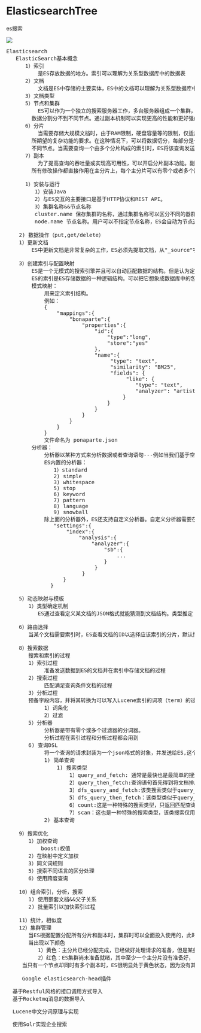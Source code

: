 # ElasticsearchTree
es搜索


![](https://i.imgur.com/0ujSKwB.jpg)

<pre>
Elasticsearch
   ElasticSearch基本概念
      1）索引
	      是ES存放数据的地方。索引可以理解为关系型数据库中的数据表
	  2）文档
          文档是ES中存储的主要实体，ES中的文档可以理解为关系型数据库中的一行记录
      3）文档类型
      5）节点和集群
          ES可以作为一个独立的搜索服务器工作，多台服务器组成一个集群，每台服务器称为一个节点node,可以通过索引分片将海量的
        数据分割分不到不同节点。通过副本机制可以实现更高的性能和更好强的可用性。
	  6）分片
          当需要存储大规模文档时，由于RAM限制，硬盘容量等的限制，仅适用一个节点是不够的，另一个问题是一个节点的计算能力达不到
        所期望的复杂功能的要求。在这种情况下，可以将数据切分，每部分是一个单独的Apache Lucene索引，称为分片。每个分片可以被存储在
        不同节点。当需要查询一个由多个分片构成的索引时，ES将该查询发送到相关的分片，并将结果合并。
      7）副本
          为了提高查询的吞吐量或实现高可用性，可以开启分片副本功能。副本分片是对原始分片的一个精确拷贝，原始分片被称为主分片。对索引的
        所有修改操作都直接作用在主分片上，每个主分片可以有零个或者多个副本分片。当主分片丢失时，集群可以将一个副本分片提升为新的主分片。

      1）安装与运行
         1）安装Java
         2）与ES交互的主要接口是基于HTTP协议和REST API。
	     3）集群名称&&节点名称
         cluster.name 保存集群的名称，通过集群名称可以区分不同的器群，配置具有相同名称的节点将尝试形成一个集群。
         node.name 节点名称。用户可以不指定节点名称，ES会自动为节点选择一个唯一名称，每次启动时都会选择，导致的结果就是每次启动，节点的名称都会变化。	

    2) 数据操作（put,get/delete）
    1）更新文档
        ES中更新文档是非常复杂的工作，ES必须先提取文档，从"_source"字段获取数据，移除旧文档，应用变更，并作为一个新文档创建索引。   

    3）创建索引与配置映射
        ES是一个无模式的搜索引擎并且可以自动匹配数据的结构。但是认为定义和控制数据结构是更好的方式。	
        ES的索引是ES存储数据的一种逻辑结构。可以把它想象成数据库中的包含行和列的表。行是索引中的一个文档，列是索引中的字段。ES可以同时运行多个索引。
        模式映射：
            用来定义索引结构。
	        例如：
	        {
		        "mappings":{
			        "bonaparte":{
				        "properties":{
					        "id":{
						        "type":"long",
							    "store":"yes"
						    },
                            "name":{
                                 "type": "text",
                                 "similarity": "BM25",
                                 "fields": {
                                      "like": {
                                         "type": "text",
                                         "analyzer": "artist_name_like_analyzer"
                                     }
                                } 
                            }
					    }
				    }
			    }
		    }
            文件命名为 ponaparte.json
        分析器：
            分析器以某种方式来分析数据或者查询语句---例如当我们基于空格和小写字母来划分单次时，可以不用担心用户输入的下划线和大写字母。在创建索引及搜索时，ES允许使用不同的分析器，因此可以在搜索的不同阶段选择不同的数据处理方式。使用分析器只需要在相应的字段属性中指定分析器的名称即可。
     	    ES内置的分析器：
               1）standard
	           2) simple
	           3) whitespace
	           5) stop
	           6) keyword
	           7) pattern
	           8) language
	           9) snowball
            除上面的分析器外，ES还支持自定义分析器。自定义分析器需要在映射文件中添加一个settings部分，
               "settings":{
	               "index":{
		               "analysis":{
			               "analyzer":{
				               "sb":{
					               ...
					           }
				            }
			            }
		          }
	          }

    5）动态映射与模板
       1）类型确定机制
          ES通过查看定义某文档的JSON格式就能猜测到文档结构。类型推定

    6）路由选择
       当某个文档需要索引时，ES查看文档的ID以选择应该索引的分片，默认情况下，ES计算文档ID的hash值，并基于该hash值将文档放在某个可用的主分片中，然后这些文档被复制到副本分片。

    8）搜索数据
       搜索和索引的过程
       1）索引过程
	        准备发送数据到ES的文档并在索引中存储文档的过程
	   2）搜索过程
            匹配满足查询条件文档的过程	 
       3）分析过程
       预备字段内容，并将其转换为可以写入Lucene索引的词项（term）的过程。
	        1）词条化
			2）过滤
       5）分析器
            分析器是带有零个或多个过滤器的分词器。
            分析过程在索引过程和分析过程都会用到	
       6) 查询DSL
            将一个查询的请求封装为一个json格式的对象，并发送给ES,这个JSON对象称之为查询DSL
	        1) 简单查询
                1) 搜索类型
                    1）query_and_fetch: 通常是最快也是最简单的搜索类型，查询语句在所有需检查的分片上并行执行，并且所有分片返回结果的规模为size参数的取值，因此该查询返回的文档数据的最大值为size * 分片数目。
	                2）query_then_fetch:查询语句首先得到将文档排序所需的信息，然后得到要获取的文档内容的相关分片，该类型返回的文档数目最大为size的大小
	                3）dfs_query_and_fetch:该类搜索类似于query_and_fetch,除了完成query_and_fetch的工作外，还执行初始查询阶段，该阶段计算分布式的词频以更精确的返回文档打分
	                5）dfs_query_then_fetch：该类型类似于query_then_fetch，除了完成query_then_fetch的工作外，还执行初始查询阶段，该阶段计算分布式词频，以更好完成文档打分
	                6）count:这是一种特殊的搜索类型，只返回匹配查询的文档数目
	                7）scan：这也是一种特殊的搜索类型，该类搜索仅用于预计查询会返回大量结果的时候，它与通常的查询有些不同，因为发送了第一个请求后，
            2) 基本查询

    9）搜索优化 
       1）加权查询
           boost:权值
       2）在映射中定义加权
       3）同义词规则
       5）搜索不同语言的区分处理
       6）使用跨度查询

    10）组合索引，分析，搜索
       1) 使用嵌套文档&&父子关系	
       2) 批量索引以加快索引过程

    11）统计，相似度
    12）集群管理
       当ES根据配置分配所有分片和副本时，集群时可以全面投入使用的，此时都是绿色的
       当出现以下颜色
          1）黄色：主分片已经分配完成，已经做好处理请求的准备，但是某些副本尚未完成分配。
	      2）红色：ES集群尚未准备就绪，其中至少一个主分片没有准备好，
	 当只有一个节点却同时有多个副本时，ES很明显处于黄色状态，因为没有其他节点来放置这些副本。

     Google elasticsearch-head插件
</pre>

<pre>
  基于Restful风格的接口调用方式导入
  基于Rocketmq消息的数据导入
</pre>
  
<pre>
  Lucene中文分词原理与实现
</pre>

<pre>
  使用Solr实现企业搜索
</pre>
